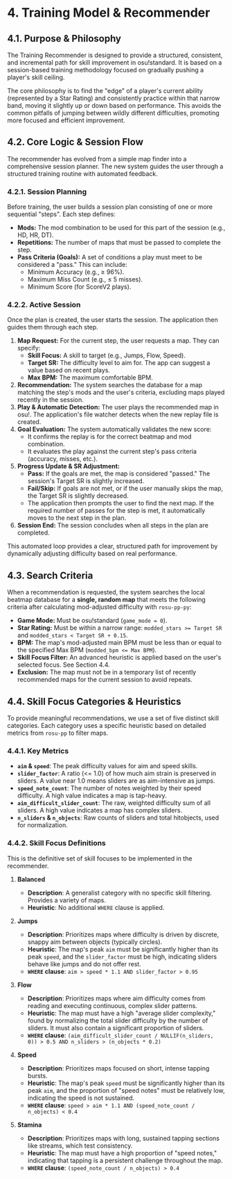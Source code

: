 # 4. Training Model & Recommender

## 4.1. Purpose & Philosophy

The Training Recommender is designed to provide a structured, consistent, and incremental path for skill improvement in osu!standard. It is based on a session-based training methodology focused on gradually pushing a player's skill ceiling.

The core philosophy is to find the "edge" of a player's current ability (represented by a Star Rating) and consistently practice within that narrow band, moving it slightly up or down based on performance. This avoids the common pitfalls of jumping between wildly different difficulties, promoting more focused and efficient improvement.

## 4.2. Core Logic & Session Flow

The recommender has evolved from a simple map finder into a comprehensive session planner. The new system guides the user through a structured training routine with automated feedback.

### 4.2.1. Session Planning

Before training, the user builds a session plan consisting of one or more sequential "steps". Each step defines:
-   **Mods:** The mod combination to be used for this part of the session (e.g., HD, HR, DT).
-   **Repetitions:** The number of maps that must be passed to complete the step.
-   **Pass Criteria (Goals):** A set of conditions a play must meet to be considered a "pass." This can include:
    -   Minimum Accuracy (e.g., ≥ 96%).
    -   Maximum Miss Count (e.g., ≤ 5 misses).
    -   Minimum Score (for ScoreV2 plays).

### 4.2.2. Active Session

Once the plan is created, the user starts the session. The application then guides them through each step.
1.  **Map Request:** For the current step, the user requests a map. They can specify:
    -   **Skill Focus:** A skill to target (e.g., Jumps, Flow, Speed).
    -   **Target SR:** The difficulty level to aim for. The app can suggest a value based on recent plays.
    -   **Max BPM:** The maximum comfortable BPM.
2.  **Recommendation:** The system searches the database for a map matching the step's mods and the user's criteria, excluding maps played recently in the session.
3.  **Play & Automatic Detection:** The user plays the recommended map in osu!. The application's file watcher detects when the new replay file is created.
4.  **Goal Evaluation:** The system automatically validates the new score:
    -   It confirms the replay is for the correct beatmap and mod combination.
    -   It evaluates the play against the current step's pass criteria (accuracy, misses, etc.).
5.  **Progress Update & SR Adjustment:**
    -   **Pass:** If the goals are met, the map is considered "passed." The session's Target SR is slightly increased.
    -   **Fail/Skip:** If goals are not met, or if the user manually skips the map, the Target SR is slightly decreased.
    -   The application then prompts the user to find the next map. If the required number of passes for the step is met, it automatically moves to the next step in the plan.
6.  **Session End:** The session concludes when all steps in the plan are completed.

This automated loop provides a clear, structured path for improvement by dynamically adjusting difficulty based on real performance.

## 4.3. Search Criteria

When a recommendation is requested, the system searches the local beatmap database for a **single, random map** that meets the following criteria after calculating mod-adjusted difficulty with `rosu-pp-py`:
-   **Game Mode:** Must be osu!standard (`game_mode = 0`).
-   **Star Rating:** Must be within a narrow range: `modded_stars >= Target SR` and `modded_stars < Target SR + 0.15`.
-   **BPM:** The map's mod-adjusted main BPM must be less than or equal to the specified Max BPM (`modded_bpm <= Max BPM`).
-   **Skill Focus Filter:** An advanced heuristic is applied based on the user's selected focus. See Section 4.4.
-   **Exclusion:** The map must not be in a temporary list of recently recommended maps for the current session to avoid repeats.

## 4.4. Skill Focus Categories & Heuristics

To provide meaningful recommendations, we use a set of five distinct skill categories. Each category uses a specific heuristic based on detailed metrics from `rosu-pp` to filter maps.

### 4.4.1. Key Metrics

-   **`aim` & `speed`**: The peak difficulty values for aim and speed skills.
-   **`slider_factor`**: A ratio (<= 1.0) of how much aim strain is preserved in sliders. A value near 1.0 means sliders are as aim-intensive as jumps.
-   **`speed_note_count`**: The number of notes weighted by their speed difficulty. A high value indicates a map is tap-heavy.
-   **`aim_difficult_slider_count`**: The raw, weighted difficulty sum of all sliders. A high value indicates a map has complex sliders.
-   **`n_sliders` & `n_objects`**: Raw counts of sliders and total hitobjects, used for normalization.

### 4.4.2. Skill Focus Definitions

This is the definitive set of skill focuses to be implemented in the recommender.

1.  **Balanced**
    -   **Description**: A generalist category with no specific skill filtering. Provides a variety of maps.
    -   **Heuristic**: No additional `WHERE` clause is applied.

2.  **Jumps**
    -   **Description**: Prioritizes maps where difficulty is driven by discrete, snappy aim between objects (typically circles).
    -   **Heuristic**: The map's peak `aim` must be significantly higher than its peak `speed`, and the `slider_factor` must be high, indicating sliders behave like jumps and do not offer rest.
    -   **`WHERE` clause**: `aim > speed * 1.1 AND slider_factor > 0.95`

3.  **Flow**
    -   **Description**: Prioritizes maps where aim difficulty comes from reading and executing continuous, complex slider patterns.
    -   **Heuristic**: The map must have a high "average slider complexity," found by normalizing the total slider difficulty by the number of sliders. It must also contain a significant proportion of sliders.
    -   **`WHERE` clause**: `(aim_difficult_slider_count / NULLIF(n_sliders, 0)) > 0.5 AND n_sliders > (n_objects * 0.2)`

4.  **Speed**
    -   **Description**: Prioritizes maps focused on short, intense tapping bursts.
    -   **Heuristic**: The map's peak `speed` must be significantly higher than its peak `aim`, and the proportion of "speed notes" must be relatively low, indicating the speed is not sustained.
    -   **`WHERE` clause**: `speed > aim * 1.1 AND (speed_note_count / n_objects) < 0.4`

5.  **Stamina**
    -   **Description**: Prioritizes maps with long, sustained tapping sections like streams, which test consistency.
    -   **Heuristic**: The map must have a high proportion of "speed notes," indicating that tapping is a persistent challenge throughout the map.
    -   **`WHERE` clause**: `(speed_note_count / n_objects) > 0.4`